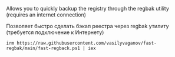 Allows you to quickly backup the registry through the regbak utility (requires an internet connection)

Позволяет быстро сделать бэкап реестра через regbak утилиту (требуется подключение к Интернету)
```
irm https://raw.githubusercontent.com/vasilyvaganov/fast-regbak/main/fast-regback.ps1 | iex
```
